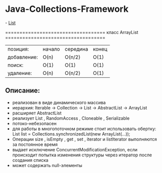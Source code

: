 # Java-Collections-Framework

<p> - <a href="https://github.com/RatmirW/Java-Collections-Framework/blob/main/ListExample.java">List</a></p>

=================================== класс ArrayList ===================================
<table>
  <tr>
    <td>позиция:</td>
    <td>начало</td>
    <td>середина</td>
    <td>конец</td>
  </tr>
  <tr>
    <td>добавление:</td>
    <td>O(n)</td>
    <td>O(n/2)</td>
    <td>O(1)</td>
  </tr>
  <tr>
    <td>поиск:</td>
    <td>O(1)</td>
    <td>O(1)</td>
    <td>O(1)</td>
  </tr>
  <tr>
    <td>удаление:</td>
    <td>O(n)</td>
    <td>O(n/2)</td>
    <td>O(1)</td>
  </tr>
</table>

<h2>Описание:</h2>
<ul>
  <li>реализован в виде динамического массива</li>
  <li>иерархия: Iterable -> Collection -> List -> AbstractList -> ArrayList</li>
  <li>расширяет AbstractList <E></li>
  <li>реализует List <E>, RandomAccess , Cloneable , Serializable</li>
  <li>потоко-небезопасен</li>
  <li>для работы в многопоточном режиме стоит использовать обертку: List list = Collections.synchronizedList(new ArrayList(...));</li>
  <li>Операции size , isEmpty , get , set , iterator и listIterator выполняются за постоянное время</li>
  <li>выдает исключение ConcurrentModificationException, если происходит попытка изменения структуры через итератор после создания списка</li>
  <li>может содержать null-элементы</li>
</ul> 
